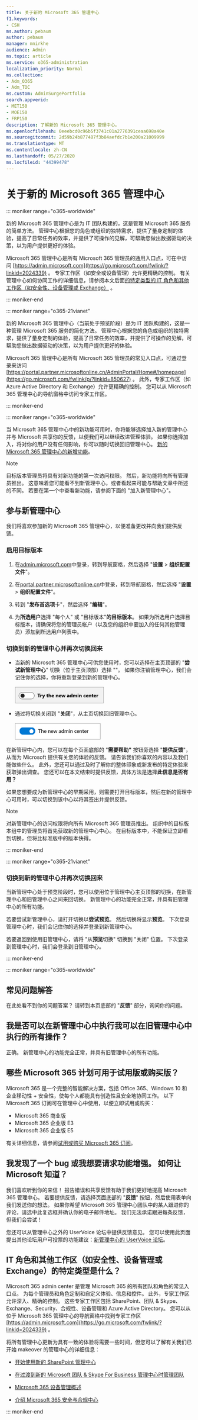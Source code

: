 ```yaml
---
title: 关于新的 Microsoft 365 管理中心
f1.keywords:
- CSH
ms.author: pebaum
author: pebaum
manager: mnirkhe
audience: Admin
ms.topic: article
ms.service: o365-administration
localization_priority: Normal
ms.collection:
- Adm_O365
- Adm_TOC
ms.custom: AdminSurgePortfolio
search.appverid:
- MET150
- MOE150
- FRP150
description: 了解新的 Microsoft 365 管理中心。
ms.openlocfilehash: 0eeebcd0c96b5f3741c01a2776391ceaa698a40e
ms.sourcegitcommit: 2d59b24b877487f3b84aefdc7b1e200a21009999
ms.translationtype: MT
ms.contentlocale: zh-CN
ms.lasthandoff: 05/27/2020
ms.locfileid: "44399478"
---
```

# <a name="about-the-new-microsoft-365-admin-center"></a>关于新的 Microsoft 365 管理中心

::: moniker range="o365-worldwide"

新的 Microsoft 365 管理中心是为 IT 团队构建的，这是管理 Microsoft 365 服务的简单方法。 管理中心根据您的角色或组织的独特需求，提供了量身定制的体验，提高了日常任务的效率，并提供了可操作的见解，可帮助您做出数据驱动的决策，以为用户提供更好的体验。

Microsoft 365 管理中心是所有 Microsoft 365 管理员的通用入口点，可在中访问 [https://admin.microsoft.com](https://go.microsoft.com/fwlink/?linkid=2024339) 。 专家工作区（如安全或设备管理）允许更精确的控制。 有关管理中心如何协同工作的详细信息，请参阅本文后面[的特定类型的 IT 角色和其他工作区（如安全性、设备管理或 Exchange）](#what-about-the-specific-types-of-it-roles-and-other-workspaces-like-security-device-management-or-exchange) 。

::: moniker-end

::: moniker range="o365-21vianet"

新的 Microsoft 365 管理中心（当前处于预览阶段）是为 IT 团队构建的，这是一种管理 Microsoft 365 服务的简化方法。 管理中心根据您的角色或组织的独特需求，提供了量身定制的体验，提高了日常任务的效率，并提供了可操作的见解，可帮助您做出数据驱动的决策，以为用户提供更好的体验。

Microsoft 365 管理中心是所有 Microsoft 365 管理员的常见入口点，可通过登录来访问 [https://portal.partner.microsoftonline.cn/AdminPortal/Home#/homepage](https://go.microsoft.com/fwlink/p/?linkid=850627) 。 此外，专家工作区（如 Azure Active Directory 和 Exchange）允许更精确的控制。 您可以从 Microsoft 365 管理中心的导航窗格中访问专家工作区。

::: moniker-end

::: moniker range="o365-worldwide"

当 Microsoft 365 管理中心中的新功能可用时，你将能够选择加入新的管理中心并与 Microsoft 共享你的反馈，以便我们可以继续改进管理体验。 如果你选择加入，将对你的用户没有任何影响，你可以随时切换回旧管理中心。
[新的 Microsoft 365 管理中心的新增功能](whats-new-in-preview.md)。
  
> [!NOTE]
> 目标版本管理员将具有对新功能的第一次访问权限。 然后，新功能将向所有管理员推出。 这意味着您可能看不到新管理中心，或者看起来可能与帮助文章中所述的不同。 若要在第一个中查看新功能，请参阅下面的 "加入新管理中心"。 
    
## <a name="participate-in-the-new-admin-center"></a>参与新管理中心
我们将喜欢参加新的 Microsoft 365 管理中心，以便准备更改并向我们提供反馈。

### <a name="turn-on-targeted-release"></a>启用目标版本

1. 在[admin.microsoft.com](https://admin.microsoft.com)中登录，转到导航窗格，然后选择 "**设置** \> **组织配置文件**"。

1. 在[portal.partner.microsoftonline.cn](https://go.microsoft.com/fwlink/p/?linkid=513813)中登录，转到导航窗格，然后选择 "**设置** \> **组织配置文件**"。

2. 转到 "**发布首选项**卡"，然后选择 "**编辑**"。 
    
3. 为**所选用户**选择 "每个人" 或 "目标版本"**的目标版本**。 如果为所选用户选择目标版本，请确保将您的管理员帐户（以及您的组织中要加入的任何其他管理员）添加到所选用户列表中。
    
### <a name="switch-to-the-new-admin-center-and-back-again"></a>切换到新的管理中心并再次切换回来

- 当新的 Microsoft 365 管理中心可供您使用时，您可以选择在主页顶部的 "**尝试新管理中心**" 切换（位于主页顶部）选择 ""。 如果你注销管理中心，我们会记住你的选择，你将重新登录到新的管理中心。 <br/><br/>![新管理中心从旧管理中心切换](../media/admin-center-toggle-off.png) 
  
- 通过将切换关闭到 "**关闭**"，从主页切换回旧管理中心。 <br/><br/>![新管理中心切换功能打开](../media/admin-center-toggle-on.png)

在新管理中心内，您可以在每个页面底部的 "**需要帮助"** 按钮旁选择 "**提供反馈**"，从而为 Microsoft 提供有关您的体验的反馈。 请告诉我们你喜欢的内容以及我们能做些什么。 此外，您还可以通过及时了解你的整体印象或新发布的特定体验来获取弹出调查。 您还可以在本文结束时提供反馈，具体方法是选择**此信息是否有用？**
  
如果您想要成为新管理中心的早期采用，则需要打开目标版本，然后在新的管理中心可用时，可以切换到该中心以将其签出并提供反馈。
  
> [!NOTE]
> 对新管理中心的访问权限将向所有 Microsoft 365 管理员推出。 组织中的目标版本组中的管理员将首先获取新的管理中心中心。 在目标版本中，不能保证立即看到切换，但将比标准版中的版本快得。 
  
::: moniker-end

::: moniker range="o365-21vianet"

### <a name="switch-to-the-new-admin-center-and-back-again"></a>切换到新的管理中心并再次切换回来

当新管理中心处于预览阶段时，您可以使用位于管理中心主页顶部的切换，在新管理中心和旧管理中心之间来回切换。 新管理中心的功能完全正常，并具有旧管理中心的所有功能。

若要尝试新管理中心，请打开切换以<b>尝试预览</b>。 然后切换将显示<b>预览</b>。 下次登录管理中心时，我们会记住你的选择并登录到新管理中心。

若要返回到使用旧管理中心，请将 "从<b>预览</b>切换" 切换到 "关闭" 位置。 下次登录到管理中心时，我们会登录到旧管理中心。

::: moniker-end

::: moniker range="o365-worldwide"

## <a name="frequently-asked-questions"></a>常见问题解答

在此处看不到你的问题答案？ 请转到本页底部的 "**反馈**" 部分，询问你的问题。 
  
## <a name="can-i-do-everything-in-the-new-admin-center-that-i-can-do-in-the-old-admin-center"></a>我是否可以在新管理中心中执行我可以在旧管理中心中执行的所有操作？

正确。 新管理中心的功能完全正常，并具有旧管理中心的所有功能。
  
## <a name="which-microsoft-365-plans-are-available-to-trial-or-buy"></a>哪些 Microsoft 365 计划可用于试用版或购买版？

Microsoft 365 是一个完整的智能解决方案，包括 Office 365、Windows 10 和企业移动性 + 安全性，使每个人都能具有创造性且安全地协同工作。 以下 Microsoft 365 订阅可在管理中心中使用，以便立即试用或购买：
  
- Microsoft 365 商业版
- Microsoft 365 企业版 E3
- Microsoft 365 企业版 E5
    
有关详细信息，请参阅[试用或购买 Microsoft 365 订阅](../commerce/try-or-buy-microsoft-365.md)。

## <a name="i-found-a-bug-or-i-want-to-request-a-feature-enhancement-how-do-i-let-microsoft-know"></a>我发现了一个 bug 或我想要请求功能增强。 如何让 Microsoft 知道？

我们喜欢听到你的来信！ 报告错误和共享反馈有助于我们更好地提高 Microsoft 365 管理中心。 若要提供反馈，请选择页面底部的 "**反馈**" 按钮，然后使用表单向我们发送你的想法。 如果你希望 Microsoft 365 管理中心团队中的某人跟进你的评论，请选中此复选框并确认你的电子邮件地址。 我们无法承诺跟进每条反馈，但我们会尝试！ 
  
您还可以从管理中心之外的 UserVoice 论坛中提供反馈意见。 您可以使用此页面提出其他论坛用户可投票的功能建议：[新管理中心的 UserVoice 论坛](https://go.microsoft.com/fwlink/?linkid=2024994)。

## <a name="what-about-the-specific-types-of-it-roles-and-other-workspaces-like-security-device-management-or-exchange"></a>IT 角色和其他工作区（如安全性、设备管理或 Exchange）的特定类型是什么？

Microsoft 365 admin center 是管理 Microsoft 365 的所有团队和角色的常见入口点。 为每个管理员和角色定制和自定义体验、信息和控件。 此外，专家工作区允许深入、精确的控制。 这些专家工作区包括 SharePoint、团队 &amp; Skype、Exchange、Security、合规性、设备管理和 Azure Active Directory。 您可以从位于 Microsoft 365 管理中心的导航窗格中找到专家工作区 [https://admin.microsoft.com](https://go.microsoft.com/fwlink/?linkid=2024339) 。
  
将所有管理中心更新为具有一致的体验将需要一些时间，但您可以了解有关我们已开始 makeover 的管理中心的详细信息：
  
- [开始使用新的 SharePoint 管理中心](https://go.microsoft.com/fwlink/?linkid=2024186)
    
- [在过渡到新的 Microsoft 团队 &amp; Skype For Business 管理中心时管理团队](https://go.microsoft.com/fwlink/?linkid=2024308)
    
- [Microsoft 365 设备管理概述](https://go.microsoft.com/fwlink/?linkid=2006262)
    
- [介绍 Microsoft 365 安全与合规中心](https://go.microsoft.com/fwlink/?linkid=2025413)

::: moniker-end
